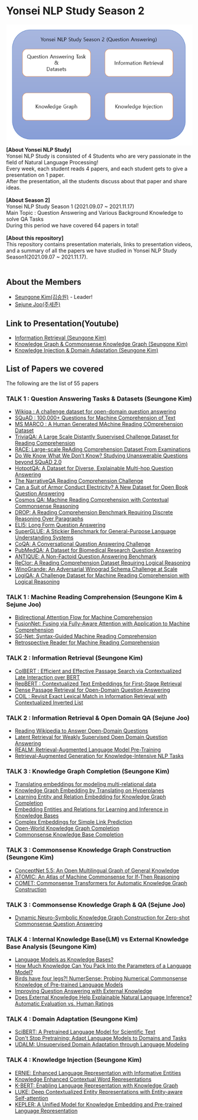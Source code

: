 # Yonsei NLP Study Season 2
![main](./img/summary.PNG) <br>
**[About Yonsei NLP Study]** <br>
Yonsei NLP Study is consisted of 4 Students who are very passionate in the field of Natural Language Processing! <br>
Every week, each student reads 4 papers, and each student gets to give a presentation on 1 paper. <br>
After the presentation, all the students discuss about that paper and share ideas. <br>
<br>
**[About Season 2]** <br>
Yonsei NLP Study Season 1 (2021.09.07 ~ 2021.11.17) <br>
Main Topic : Question Answering and Various Background Knowledge to solve QA Tasks <br>
During this period we have covered 64 papers in total! <br>
<br>
**[About this repository]** <br>
This repository contains presentation materials, links to presentation videos, and a summary of all the papers we have studied in Yonsei NLP Study Season1(2021.09.07 ~ 2021.11.17). <br>
<br>
## About the Members
* [Seungone Kim(김승원)](https://github.com/SeungoneKim) - Leader!
* [Sejune Joo(주세준)](https://github.com/joocjun)

## Link to Presentation(Youtube)
* [Information Retrieval (Seungone Kim)](https://www.youtube.com/watch?v=JvNX5XYxBjk&t=1392s)
* [Knowledge Graph & Commonsense Knowledge Graph (Seungone Kim)](https://www.youtube.com/watch?v=PxoDXV2Ep-4&t=2272s)
* [Knowledge Injection & Domain Adaptation (Seungone Kim)](https://www.youtube.com/watch?v=0DBNgkzaZqY&t=755s)

## List of Papers we covered
The following are the list of 55 papers <br>

### TALK 1 : Question Answering Tasks & Datasets (Seungone Kim)
* [Wikiqa : A challenge dataset for open-domain question answering](https://aclanthology.org/D15-1237.pdf)
* [SQuAD : 100,000+ Questions for Machine Comprehension of Text](https://arxiv.org/abs/1606.05250)
* [MS MARCO : A Human Generated MAchine Reading COmprehension Dataset](https://openreview.net/forum?id=rJ-Qj8-_ZH)
* [TriviaQA: A Large Scale Distantly Supervised Challenge Dataset for Reading Comprehension](https://arxiv.org/abs/1705.03551)
* [RACE: Large-scale ReAding Comprehension Dataset From Examinations](https://arxiv.org/abs/1704.04683)
* [Do We Know What We Don’t Know? Studying Unanswerable Questions beyond SQuAD 2.0](https://aclanthology.org/2021.findings-emnlp.385/)
* [HotpotQA: A Dataset for Diverse, Explainable Multi-hop Question Answering](https://arxiv.org/abs/1809.09600)
* [The NarrativeQA Reading Comprehension Challenge](https://arxiv.org/abs/1712.07040)
* [Can a Suit of Armor Conduct Electricity? A New Dataset for Open Book Question Answering](https://arxiv.org/abs/1809.02789)
* [Cosmos QA: Machine Reading Comprehension with Contextual Commonsense Reasoning](https://arxiv.org/abs/1909.00277)
* [DROP: A Reading Comprehension Benchmark Requiring Discrete Reasoning Over Paragraphs](https://arxiv.org/abs/1903.00161)
* [ELI5: Long Form Question Answering](https://arxiv.org/abs/1907.09190)
* [SuperGLUE: A Stickier Benchmark for General-Purpose Language Understanding Systems](https://arxiv.org/abs/1905.00537)
* [CoQA: A Conversational Question Answering Challenge](https://arxiv.org/abs/1808.07042)
* [PubMedQA: A Dataset for Biomedical Research Question Answering](https://arxiv.org/abs/1909.06146)
* [ANTIQUE: A Non-Factoid Question Answering Benchmark](https://arxiv.org/abs/1905.08957)
* [ReClor: A Reading Comprehension Dataset Requiring Logical Reasoning](https://arxiv.org/abs/2002.04326)
* [WinoGrande: An Adversarial Winograd Schema Challenge at Scale](https://arxiv.org/abs/1907.10641)
* [LogiQA: A Challenge Dataset for Machine Reading Comprehension with Logical Reasoning](https://arxiv.org/abs/2007.08124)

### TALK 1 : Machine Reading Comprehension (Seungone Kim & Sejune Joo)
* [Bidirectional Attention Flow for Machine Comprehension](https://arxiv.org/abs/1611.01603)
* [FusionNet: Fusing via Fully-Aware Attention with Application to Machine Comprehension](https://arxiv.org/abs/1711.07341)
* [SG-Net: Syntax-Guided Machine Reading Comprehension](https://arxiv.org/abs/1908.05147)
* [Retrospective Reader for Machine Reading Comprehension](https://arxiv.org/abs/2001.09694)

### TALK 2 : Information Retrieval (Seungone Kim)
* [ColBERT : Efficient and Effective Passage Search via Contextualized Late Interaction over BERT](https://arxiv.org/abs/2004.12832)
* [RepBERT : Contextualized Text Embeddings for First-Stage Retrieval](https://arxiv.org/abs/2006.15498)
* [Dense Passage Retrieval for Open-Domain Question Answering](https://arxiv.org/abs/2004.04906)
* [COIL : Revisit Exact Lexical Match in Information Retrieval with Contextualized Inverted List](https://arxiv.org/abs/2104.07186)

### TALK 2 : Information Retrieval & Open Domain QA (Sejune Joo)
* [Reading Wikipedia to Answer Open-Domain Questions](https://arxiv.org/abs/1704.00051)
* [Latent Retrieval for Weakly Supervised Open Domain Question Answering](https://arxiv.org/abs/1906.00300)
* [REALM: Retrieval-Augmented Language Model Pre-Training](https://arxiv.org/abs/2002.08909)
* [Retrieval-Augmented Generation for Knowledge-Intensive NLP Tasks](https://arxiv.org/abs/2005.11401)

### TALK 3 : Knowledge Graph Completion (Seungone Kim)
* [Translating embeddings for modeling multi-relational data](https://proceedings.neurips.cc/paper/2013/hash/1cecc7a77928ca8133fa24680a88d2f9-Abstract.html)
* [Knowledge Graph Embedding by Translating on Hyperplanes](https://ojs.aaai.org/index.php/AAAI/article/view/8870)
* [Learning Entity and Relation Embedding for Knowledge Graph Completion](https://ojs.aaai.org/index.php/AAAI/article/view/9491)
* [Embedding Entities and Relations for Learning and Inference in Knowledge Bases](https://arxiv.org/abs/1412.6575)
* [Complex Embeddings for Simple Link Prediction](https://arxiv.org/abs/1606.06357)
* [Open-World Knowledge Graph Completion](https://arxiv.org/abs/1711.03438)
* [Commonsense Knowledge Base Completion](https://aclanthology.org/P16-1137.pdf)

### TALK 3 : Commonsense Knowledge Graph Construction (Seungone Kim)
* [ConceptNet 5.5: An Open Multilingual Graph of General Knowledge](https://arxiv.org/abs/1612.03975)
* [ATOMIC: An Atlas of Machine Commonsense for If-Then Reasoning](https://arxiv.org/abs/1811.00146)
* [COMET: Commonsense Transformers for Automatic Knowledge Graph Construction](https://arxiv.org/abs/1906.05317)

### TALK 3 : Commonsense Knowledge Graph & QA (Sejune Joo)
* [Dynamic Neuro-Symbolic Knowledge Graph Construction for Zero-shot Commonsense Question Answering](https://arxiv.org/abs/1911.03876)

### TALK 4 : Internal Knowledge Base(LM) vs External Knowledge Base Analysis (Seungone Kim)
* [Language Models as Knowledge Bases?](https://arxiv.org/abs/1909.01066)
* [How Much Knowledge Can You Pack Into the Parameters of a Language Model?](https://arxiv.org/abs/2002.08910)
* [Birds have four legs?! NumerSense: Probing Numerical Commonsense Knowledge of Pre-trained Language Models](https://arxiv.org/abs/2005.00683)
* [Improving Question Answering with External Knowledge](https://arxiv.org/abs/1902.00993)
* [Does External Knowledge Help Explainable Natural Language Inference? Automatic Evaluation vs. Human Ratings](https://arxiv.org/abs/2109.07833)

### TALK 4 : Domain Adaptation (Seungone Kim)
* [SciBERT: A Pretrained Language Model for Scientific Text](https://arxiv.org/abs/1903.10676)
* [Don't Stop Pretraining: Adapt Language Models to Domains and Tasks](https://arxiv.org/abs/2004.10964)
* [UDALM: Unsupervised Domain Adaptation through Language Modeling](https://arxiv.org/abs/2104.07078)

### TALK 4 : Knowledge Injection (Seungone Kim)
* [ERNIE: Enhanced Language Representation with Informative Entities](https://arxiv.org/abs/1905.07129)
* [Knowledge Enhanced Contextual Word Representations](https://arxiv.org/abs/1909.04164)
* [K-BERT: Enabling Language Representation with Knowledge Graph](https://arxiv.org/abs/1909.07606)
* [LUKE: Deep Contextualized Entity Representations with Entity-aware Self-attention](https://arxiv.org/abs/2010.01057)
* [KEPLER: A Unified Model for Knowledge Embedding and Pre-trained Language Representation](https://arxiv.org/abs/1911.06136)
